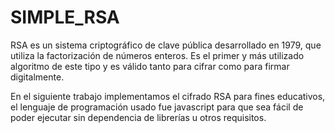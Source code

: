 # SIMPLE_RSA

RSA es un sistema criptográfico de clave pública desarrollado en 1979, que utiliza la factorización de números enteros. Es el primer y más utilizado algoritmo de este tipo y es válido tanto para cifrar como para firmar digitalmente.

En el siguiente trabajo implementamos el cifrado RSA para fines educativos, el lenguaje de programación usado fue javascript para que sea fácil de poder ejecutar sin dependencia de librerías u otros requisitos.

